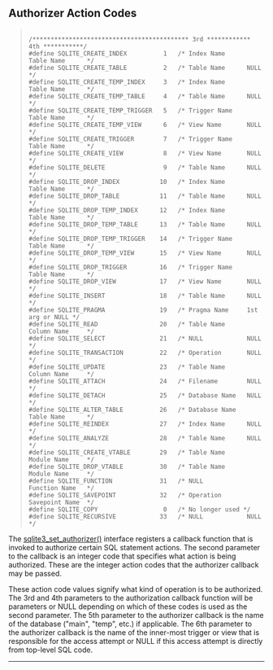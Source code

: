 ## Authorizer Action Codes




> ```
> 
> /******************************************* 3rd ************ 4th ***********/
> #define SQLITE_CREATE_INDEX          1   /* Index Name      Table Name      */
> #define SQLITE_CREATE_TABLE          2   /* Table Name      NULL            */
> #define SQLITE_CREATE_TEMP_INDEX     3   /* Index Name      Table Name      */
> #define SQLITE_CREATE_TEMP_TABLE     4   /* Table Name      NULL            */
> #define SQLITE_CREATE_TEMP_TRIGGER   5   /* Trigger Name    Table Name      */
> #define SQLITE_CREATE_TEMP_VIEW      6   /* View Name       NULL            */
> #define SQLITE_CREATE_TRIGGER        7   /* Trigger Name    Table Name      */
> #define SQLITE_CREATE_VIEW           8   /* View Name       NULL            */
> #define SQLITE_DELETE                9   /* Table Name      NULL            */
> #define SQLITE_DROP_INDEX           10   /* Index Name      Table Name      */
> #define SQLITE_DROP_TABLE           11   /* Table Name      NULL            */
> #define SQLITE_DROP_TEMP_INDEX      12   /* Index Name      Table Name      */
> #define SQLITE_DROP_TEMP_TABLE      13   /* Table Name      NULL            */
> #define SQLITE_DROP_TEMP_TRIGGER    14   /* Trigger Name    Table Name      */
> #define SQLITE_DROP_TEMP_VIEW       15   /* View Name       NULL            */
> #define SQLITE_DROP_TRIGGER         16   /* Trigger Name    Table Name      */
> #define SQLITE_DROP_VIEW            17   /* View Name       NULL            */
> #define SQLITE_INSERT               18   /* Table Name      NULL            */
> #define SQLITE_PRAGMA               19   /* Pragma Name     1st arg or NULL */
> #define SQLITE_READ                 20   /* Table Name      Column Name     */
> #define SQLITE_SELECT               21   /* NULL            NULL            */
> #define SQLITE_TRANSACTION          22   /* Operation       NULL            */
> #define SQLITE_UPDATE               23   /* Table Name      Column Name     */
> #define SQLITE_ATTACH               24   /* Filename        NULL            */
> #define SQLITE_DETACH               25   /* Database Name   NULL            */
> #define SQLITE_ALTER_TABLE          26   /* Database Name   Table Name      */
> #define SQLITE_REINDEX              27   /* Index Name      NULL            */
> #define SQLITE_ANALYZE              28   /* Table Name      NULL            */
> #define SQLITE_CREATE_VTABLE        29   /* Table Name      Module Name     */
> #define SQLITE_DROP_VTABLE          30   /* Table Name      Module Name     */
> #define SQLITE_FUNCTION             31   /* NULL            Function Name   */
> #define SQLITE_SAVEPOINT            32   /* Operation       Savepoint Name  */
> #define SQLITE_COPY                  0   /* No longer used */
> #define SQLITE_RECURSIVE            33   /* NULL            NULL            */
> 
> ```



The [sqlite3\_set\_authorizer()](#sqlite3_set_authorizer) interface registers a callback function
that is invoked to authorize certain SQL statement actions. The
second parameter to the callback is an integer code that specifies
what action is being authorized. These are the integer action codes that
the authorizer callback may be passed.


These action code values signify what kind of operation is to be
authorized. The 3rd and 4th parameters to the authorization
callback function will be parameters or NULL depending on which of these
codes is used as the second parameter. The 5th parameter to the
authorizer callback is the name of the database ("main", "temp",
etc.) if applicable. The 6th parameter to the authorizer callback
is the name of the inner\-most trigger or view that is responsible for
the access attempt or NULL if this access attempt is directly from
top\-level SQL code.




---


